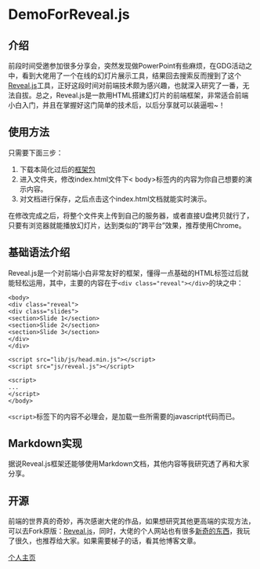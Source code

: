 #  DemoForReveal.js

## 介绍
前段时间受邀参加很多分享会，突然发现做PowerPoint有些麻烦，在GDG活动之中，看到大佬用了一个在线的幻灯片展示工具，结果回去搜索反而搜到了这个[Reveal.js](https://github.com/hakimel/reveal.js)工具，正好这段时间对前端技术颇为感兴趣，也就深入研究了一番，无法自拔。总之，Reveal.js是一款用HTML搭建幻灯片的前端框架，非常适合前端小白入门，并且在掌握好这门简单的技术后，以后分享就可以装逼啦~！

## 使用方法
只需要下面三步：
1. 下载本简化过后的[框架包](https://github.com/yourzeromax/DemoForReveal.js)
2. 进入文件夹，修改index.html文件下< body>标签内的内容为你自己想要的演示内容。
3. 对文档进行保存，之后点击这个index.html文档就能实时演示。

在修改完成之后，将整个文件夹上传到自己的服务器，或者直接U盘拷贝就行了，只要有浏览器就能播放幻灯片，达到类似的”跨平台”效果，推荐使用Chrome。

## 基础语法介绍

Reveal.js是一个对前端小白非常友好的框架，懂得一点基础的HTML标签过后就能轻松运用，其中，主要的内容在于`<div class="reveal"></div>`的块之中：
```
<body>
<div class="reveal">
<div class="slides">
<section>Slide 1</section>
<section>Slide 2</section>
<section>Slide 3</section>
</div>
</div>

<script src="lib/js/head.min.js"></script>
<script src="js/reveal.js"></script>

<script>
...
</script>
</body>
```
`<script>`标签下的内容不必理会，是加载一些所需要的javascript代码而已。

## Markdown实现
据说Reveal.js框架还能够使用Markdown文档，其他内容等我研究透了再和大家分享。

## 开源
前端的世界真的奇妙，再次感谢大佬的作品，如果想研究其他更高端的实现方法，可以去Fork原版：[Reveal.js](https://github.com/hakimel/reveal.js)，同时，大佬的个人网站也有很多[新奇的东西](https://hakim.se/)，我玩了很久，也推荐给大家。如果需要梯子的话，看其他博客文章。

[个人主页](www.yourzeromax.top)



